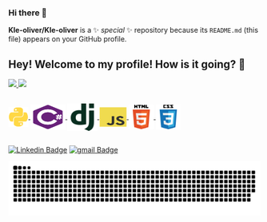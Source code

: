 ### Hi there 👋

**Kle-oliver/Kle-oliver** is a ✨ _special_ ✨ repository because its `README.md` (this file) appears on your GitHub profile.
## Hey! Welcome to my profile! How is it going? 👋
 
 <div>
  <a href="https://github.com/Kle-oliver">
  <img height="180em" src="https://github-readme-stats.vercel.app/api?username=Kle-oliver&show_icons=true&theme=dark&include_all_commits=true&count_private=true"/>
  <img height="180em" src="https://github-readme-stats.vercel.app/api/top-langs/?username=Kle-oliver&layout=compact&langs_count=7&theme=dark"/>
</div>
 
 ##
 <div>
  <img align="center" alt="Kle-Python" height="40" width="40" src="https://raw.githubusercontent.com/devicons/devicon/master/icons/python/python-plain.svg">
  <img align="center" alt="Kle-Csharp"height="50" width="70" src="https://raw.githubusercontent.com/devicons/devicon/master/icons/csharp/csharp-plain.svg">
  <img align="center" alt="Kle-Django" height="55" width="60" src="https://raw.githubusercontent.com/devicons/devicon/master/icons/django/django-plain.svg">
  <img align="center" alt="Kle-JavaScript" height="40" width="55" src="https://raw.githubusercontent.com/devicons/devicon/master/icons/javascript/javascript-original.svg">
  <img align="center" alt="Kle-HTML5" height="50" width="50" src="https://raw.githubusercontent.com/devicons/devicon/master/icons/html5/html5-original-wordmark.svg">
  <img align="center" alt="Kle-CSS3" height="50" width="50" src="https://raw.githubusercontent.com/devicons/devicon/master/icons/css3/css3-original-wordmark.svg">
 </div>

 ##

<!--
#### My name is Kleverson Oliveira

- 🚀 I’m currently studding in Generation Brazil
- 💻 Building cool stuffs with Eclipse
- ✨ Learning is continuous and there will always be a next level
 -->
[![Linkedin Badge](https://img.shields.io/badge/-Linkedin-blue?style=flat-square&labelColor=blue&logo=Linkedin&logoColor=white&link=https://www.linkedin.com/in/kleverson-oliveira-dos-santos-a29354182/)](https://www.linkedin.com/in/kleverson-oliveira-dos-santos-a29354182/) 
[![gmail Badge](https://img.shields.io/badge/-Gmail-c14438?style=flat-square&logo=Gmail&logoColor=blue&link=mailto:kleverson.oliveirasantos@hotmail.com)](mailto:kleverson.oliveirasantos@gmail.com)

![snake gif](https://github.com/Kle-oliver/Kle-oliver/blob/output/github-contribution-grid-snake.svg)
